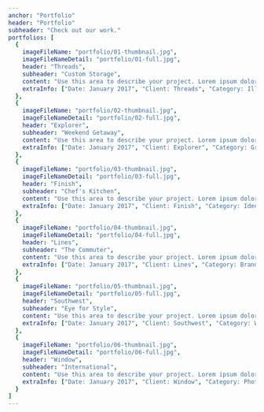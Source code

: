 ```yaml
---
anchor: "Portfolio"
header: "Portfolio"
subheader: "Check out our work."
portfolios: [
  {
    imageFileName: "portfolio/01-thumbnail.jpg",
    imageFileNameDetail: "portfolio/01-full.jpg",
    header: "Threads",
    subheader: "Custom Storage",
    content: "Use this area to describe your project. Lorem ipsum dolor sit amet, consectetur adipisicing elit. Est blanditiis dolorem culpa incidunt minus dignissimos deserunt repellat aperiam quasi sunt officia expedita beatae cupiditate, maiores repudiandae, nostrum, reiciendis facere nemo!",
    extraInfo: ["Date: January 2017", "Client: Threads", "Category: Illustration"]
  },
  {
    imageFileName: "portfolio/02-thumbnail.jpg",
    imageFileNameDetail: "portfolio/02-full.jpg",
    header: "Explorer",
    subheader: "Weekend Getaway",
    content: "Use this area to describe your project. Lorem ipsum dolor sit amet, consectetur adipisicing elit. Est blanditiis dolorem culpa incidunt minus dignissimos deserunt repellat aperiam quasi sunt officia expedita beatae cupiditate, maiores repudiandae, nostrum, reiciendis facere nemo!",
    extraInfo: ["Date: January 2017", "Client: Explorer", "Category: Graphic Design"]
  },
  {
    imageFileName: "portfolio/03-thumbnail.jpg",
    imageFileNameDetail: "portfolio/03-full.jpg",
    header: "Finish",
    subheader: "Chef's Kitchen",
    content: "Use this area to describe your project. Lorem ipsum dolor sit amet, consectetur adipisicing elit. Est blanditiis dolorem culpa incidunt minus dignissimos deserunt repellat aperiam quasi sunt officia expedita beatae cupiditate, maiores repudiandae, nostrum, reiciendis facere nemo!",
    extraInfo: ["Date: January 2017", "Client: Finish", "Category: Identity"]
  },
  {
    imageFileName: "portfolio/04-thumbnail.jpg",
    imageFileNameDetail: "portfolio/04-full.jpg",
    header: "Lines",
    subheader: "The Commuter",
    content: "Use this area to describe your project. Lorem ipsum dolor sit amet, consectetur adipisicing elit. Est blanditiis dolorem culpa incidunt minus dignissimos deserunt repellat aperiam quasi sunt officia expedita beatae cupiditate, maiores repudiandae, nostrum, reiciendis facere nemo!",
    extraInfo: ["Date: January 2017", "Client: Lines", "Category: Branding"]
  },
  {
    imageFileName: "portfolio/05-thumbnail.jpg",
    imageFileNameDetail: "portfolio/05-full.jpg",
    header: "Southwest",
    subheader: "Eye for Style",
    content: "Use this area to describe your project. Lorem ipsum dolor sit amet, consectetur adipisicing elit. Est blanditiis dolorem culpa incidunt minus dignissimos deserunt repellat aperiam quasi sunt officia expedita beatae cupiditate, maiores repudiandae, nostrum, reiciendis facere nemo!",
    extraInfo: ["Date: January 2017", "Client: Southwest", "Category: Website Design"]
  },
  {
    imageFileName: "portfolio/06-thumbnail.jpg",
    imageFileNameDetail: "portfolio/06-full.jpg",
    header: "Window",
    subheader: "International",
    content: "Use this area to describe your project. Lorem ipsum dolor sit amet, consectetur adipisicing elit. Est blanditiis dolorem culpa incidunt minus dignissimos deserunt repellat aperiam quasi sunt officia expedita beatae cupiditate, maiores repudiandae, nostrum, reiciendis facere nemo!",
    extraInfo: ["Date: January 2017", "Client: Window", "Category: Photography"]
  }
]
---
```


